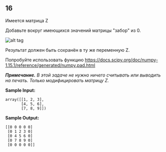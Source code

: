 ## 16

Имеется матрица Z

Добавьте вокруг имеющихся значений матрицы "забор" из 0.

![alt tag](https://github.com/Xelerezex/learning-space/tree/learning-space/stepik-courses/stepik-practice-python-math/5-week-2-vectors-%26-matrix/6.4-numpy-11-20/step-9/Source/1.png)

Результат должен быть сохранён в ту же переменную Z.

Попробуйте использовать функцию https://docs.scipy.org/doc/numpy-1.15.1/reference/generated/numpy.pad.html

***Примечание.*** _В этой задаче не нужно ничего считывать или выводить на печать. Только модифицировать матрицу Z._

**Sample Input:**

```commandline
array([[1, 2, 3],
       [4, 5, 6],
       [7, 8, 9]])
```

**Sample Output:**

```commandline
[[0 0 0 0 0]
 [0 1 2 3 0]
 [0 4 5 6 0]
 [0 7 8 9 0]
 [0 0 0 0 0]]
```
